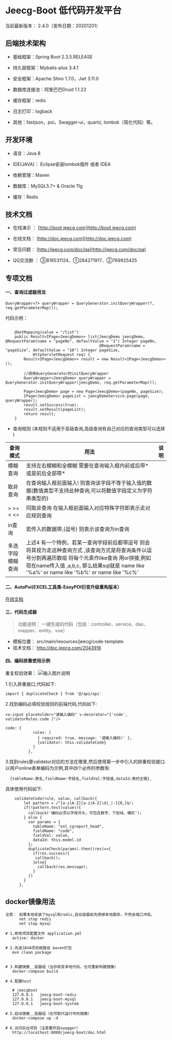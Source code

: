 Jeecg-Boot 低代码开发平台
===============

当前最新版本： 2.4.0（发布日期：20201201）



## 后端技术架构
- 基础框架：Spring Boot 2.3.5.RELEASE

- 持久层框架：Mybatis-plus 3.4.1

- 安全框架：Apache Shiro 1.7.0，Jwt 3.11.0

- 数据库连接池：阿里巴巴Druid 1.1.22

- 缓存框架：redis

- 日志打印：logback

- 其他：fastjson，poi，Swagger-ui，quartz, lombok（简化代码）等。



## 开发环境

- 语言：Java 8

- IDE(JAVA)： Eclipse安装lombok插件 或者 IDEA

- 依赖管理：Maven

- 数据库：MySQL5.7+  &  Oracle 11g

- 缓存：Redis


## 技术文档


- 在线演示 ：  [http://boot.jeecg.com](http://boot.jeecg.com)

- 在线文档：  [http://doc.jeecg.com](http://doc.jeecg.com)

- 常见问题：  [http://jeecg.com/doc/qa](http://jeecg.com/doc/qa)

- QQ交流群 ：  ③816531124、①284271917、②769925425


## 专项文档

#### 一、查询过滤器用法

```
QueryWrapper<?> queryWrapper = QueryGenerator.initQueryWrapper(?, req.getParameterMap());
```

代码示例：

```

	@GetMapping(value = "/list")
	public Result<IPage<JeecgDemo>> list(JeecgDemo jeecgDemo, @RequestParam(name = "pageNo", defaultValue = "1") Integer pageNo, 
	                                     @RequestParam(name = "pageSize", defaultValue = "10") Integer pageSize,
			HttpServletRequest req) {
		Result<IPage<JeecgDemo>> result = new Result<IPage<JeecgDemo>>();
		
		//调用QueryGenerator的initQueryWrapper
		QueryWrapper<JeecgDemo> queryWrapper = QueryGenerator.initQueryWrapper(jeecgDemo, req.getParameterMap());
		
		Page<JeecgDemo> page = new Page<JeecgDemo>(pageNo, pageSize);
		IPage<JeecgDemo> pageList = jeecgDemoService.page(page, queryWrapper);
		result.setSuccess(true);
		result.setResult(pageList);
		return result;
	}

```



- 查询规则 (本规则不适用于高级查询,高级查询有自己对应的查询类型可以选择 )

| 查询模式           | 用法    | 说明                         |
|---------- |-------------------------------------------------------|------------------|
| 模糊查询     | 支持左右模糊和全模糊  需要在查询输入框内前或后带\*或是前后全部带\* |    |
| 取非查询     | 在查询输入框前面输入! 则查询该字段不等于输入值的数据(数值类型不支持此种查询,可以将数值字段定义为字符串类型的) |    |
| \>  \>= < <=     | 同取非查询 在输入框前面输入对应特殊字符即表示走对应规则查询 |    |
| in查询     | 若传入的数据带,(逗号) 则表示该查询为in查询 |    |
| 多选字段模糊查询     | 上述4 有一个特例，若某一查询字段前后都带逗号 则会将其视为走这种查询方式 ,该查询方式是将查询条件以逗号分割再遍历数组 将每个元素作like查询 用or拼接,例如 现在name传入值 ,a,b,c, 那么结果sql就是 name like '%a%' or name like '%b%' or name like '%c%' |    |


#### 二、AutoPoi(EXCEL工具类-EasyPOI衍变升级重构版本）
 
  [在线文档](https://github.com/zhangdaiscott/autopoi)
  


#### 三、代码生成器

> 功能说明：   一键生成的代码（包括：controller、service、dao、mapper、entity、vue）
 
 - 模板位置： src/main/resources/jeecg/code-template
 - 技术文档： http://doc.jeecg.com/2043916



#### 四、编码排重使用示例

重复校验效果：
![输入图片说明](https://static.oschina.net/uploads/img/201904/19191836_eGkQ.png "在这里输入图片标题")

1.引入排重接口,代码如下:  
 
```
import { duplicateCheck } from '@/api/api'
  ```
2.找到编码必填校验规则的前端代码,代码如下:  
  
```
<a-input placeholder="请输入编码" v-decorator="['code', validatorRules.code ]"/>

code: {
            rules: [
              { required: true, message: '请输入编码!' },
              {validator: this.validateCode}
            ]
          },
  ```
3.找到rules里validator对应的方法在哪里,然后使用第一步中引入的排重校验接口.  
  以用户online表单编码为示例,其中四个必传的参数有:  
    
```
  {tableName:表名,fieldName:字段名,fieldVal:字段值,dataId:表的主键},
  ```
 具体使用代码如下:  
 
```
    validateCode(rule, value, callback){
        let pattern = /^[a-z|A-Z][a-z|A-Z|\d|_|-]{0,}$/;
        if(!pattern.test(value)){
          callback('编码必须以字母开头，可包含数字、下划线、横杠');
        } else {
          var params = {
            tableName: "onl_cgreport_head",
            fieldName: "code",
            fieldVal: value,
            dataId: this.model.id
          };
          duplicateCheck(params).then((res)=>{
            if(res.success){
             callback();
            }else{
              callback(res.message);
            }
          })
        }
      },
```


## docker镜像用法
 ``` 
注意： 如果本地安装了mysql和redis,启动容器前先停掉本地服务，不然会端口冲突。
       net stop redis
       net stop mysql
 
# 1.修改项目配置文件 application.yml
    active: docker

# 2.先进JAVA项目根路径 maven打包
    mvn clean package
 

# 3.构建镜像__容器组（当你改变本地代码，也可重新构建镜像）
    docker-compose build

# 4.配置host

    # jeecgboot
    127.0.0.1   jeecg-boot-redis
    127.0.0.1   jeecg-boot-mysql
    127.0.0.1   jeecg-boot-system

# 5.启动镜像__容器组（也可取代运行中的镜像）
    docker-compose up -d

# 6.访问后台项目（注意要开启swagger）
    http://localhost:8080/jeecg-boot/doc.html
``` 